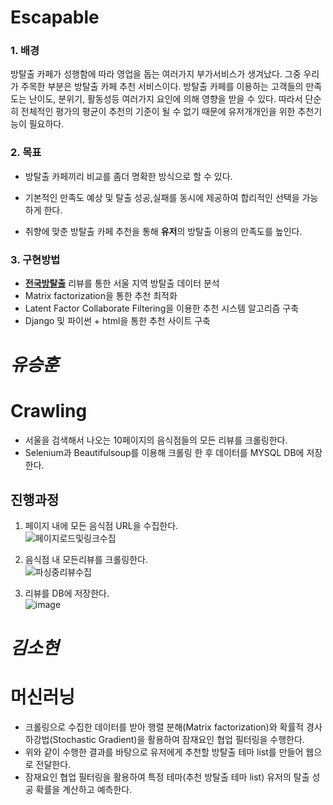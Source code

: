 # Escapable

### 1. 배경  
방탈출 카페가 성행함에 따라 영업을 돕는 여러가지 부가서비스가 생겨났다.
그중 우리가 주목한 부분은 방탈출 카페 추천 서비스이다.
방탈출 카페를 이용하는 고객들의 만족도는 난이도, 분위기, 활동성등 여러가지 요인에 의해 영향을 받을 수 있다.
따라서 단순히 전체적인 평가의 평균이 추천의 기준이 될 수 없기 때문에 유저개개인을 위한 추천기능이 필요하다.
  
### 2. 목표
  - 방탈출 카페끼리 비교를 좀더 명확한 방식으로 할 수 있다.
      
  - 기본적인 만족도 예상 및 탈출 성공,실패를 동시에 제공하여 합리적인 선택을 가능하게 한다.
  
  - 취향에 맞춘 방탈출 카페 추천을 통해 **유저**의 방탈출 이용의 만족도를 높인다.
      
### 3. 구현방법
  - [**전국방탈출**](https://www.roomescape.co.kr/theme/detail.php?theme=578) 리뷰를 통한 서울 지역 방탈출 데이터 분석
  - Matrix factorization을 통한 추천 최적화
  - Latent Factor Collaborate Filtering을 이용한 추천 시스템 알고리즘 구축
  - Django 및 파이썬 + html을 통한 추천 사이트 구축


  
#    *유승훈*
# Crawling
- 서울을 검색해서 나오는 10페이지의 음식점들의 모든 리뷰를 크롤링한다.
- Selenium과 Beautifulsoup를 이용해 크롤링 한 후 데이터를 MYSQL DB에 저장한다.

## 진행과정

1. 페이지 내에 모든 음식점 URL을 수집한다.  
![페이지로드및링크수집](https://user-images.githubusercontent.com/29995264/138601069-f952f752-5b57-46f3-b91a-5edbd116d28d.png)


2. 음식점 내 모든리뷰를 크롤링한다.  
![파싱중리뷰수집](https://user-images.githubusercontent.com/29995264/138601061-6482eb08-6907-4148-9cab-71a9e09a1f21.png)


3. 리뷰를 DB에 저장한다.  
![image](https://user-images.githubusercontent.com/29995264/138601105-33c8ec33-1dec-4203-ae3f-f161f26f0f26.png)


#    *김소현*
# 머신러닝
- 크롤링으로 수집한 데이터를 받아 행렬 분해(Matrix factorization)와 확률적 경사 하강법(Stochastic Gradient)을 활용하여 잠재요인 협업 필터링을 수행한다.
- 위와 같이 수행한 결과를 바탕으로 유저에게 추천할 방탈출 테마 list를 만들어 웹으로 전달한다.
- 잠재요인 협업 필터링을 활용하여 특정 테마(추천 방탈출 테마 list) 유저의 탈출 성공 확률을 계산하고 예측한다.
